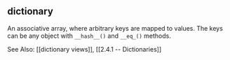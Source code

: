 ## **dictionary**
An associative array, where arbitrary keys are mapped to values.
The keys can be any object with `__hash__()` and `__eq_()` methods.


See Also: [[dictionary views]], [[2.4.1 -- Dictionaries]]